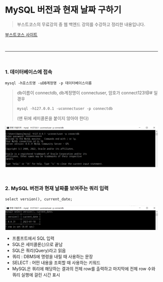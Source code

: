 # MySQL 버전과 현재 날짜 구하기

> 부스트코스의 무료강의 중 웹 백엔드 강의를 수강하고 정리한 내용입니다.

[부스트코스 사이트](https://www.boostcourse.org/opencourse)

<br>

---

<br>

### **1\. 데이터베이스에 접속**

```
mysql -h호스트명 -uDB계정명 -p 데이터베이스이름
```

> db이름이 connectdb, db계정명이 connectuser, 암호가 connect123!@# 일 경우  
> 
> ```
> mysql -h127.0.0.1 -uconnectuser -p connectdb​
> ```
> 
> (맨 뒤에 세미콜론을 붙이지 않아야 한다)

![데이터베이스에 접속](./img/04_access.png)

<br>

### **2\. MySQL 버전과 현재 날짜를 보여주는 쿼리 입력**

```
select version(), current_date;
```

![MySQL 버전과 현재 날짜를 보여주는 쿼리 입력](./img/04_query.png)

- 프롬프트에서 SQL 입력
- SQL은 세미콜론(;)으로 끝남
- SQL은 쿼리(Query)라고 읽음
- 쿼리 : DBMS에 명령을 내릴 때 사용하는 문장
- SELECT : 어떤 내용을 조회할 때 사용하는 키워드
- MySQL은 쿼리에 해당하는 결과의 전체 row를 출력하고 마지막에 전체 row 수와 쿼리 실행에 걸린 시간 표시